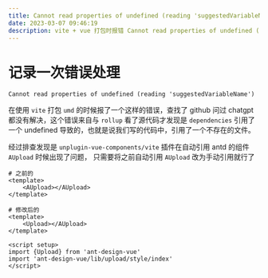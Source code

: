 ```yaml
---
title: Cannot read properties of undefined (reading 'suggestedVariableName')
date: 2023-03-07 09:46:19
description: vite + vue 打包时报错 Cannot read properties of undefined (reading 'suggestedVariableName')
---
```


# 记录一次错误处理
`Cannot read properties of undefined (reading 'suggestedVariableName')`

在使用 `vite` 打包 `umd` 的时候报了一个这样的错误，查找了 github 问过 chatgpt 都没有解决，这个错误来自与 `rollup` 看了源代码才发现是 `dependencies` 引用了一个 undefined 导致的，也就是说我们写的代码中，引用了一个不存在的文件。

经过排查发现是 `unplugin-vue-components/vite` 插件在自动引用 antd 的组件 `AUpload` 时候出现了问题，
只需要将之前自动引用 `AUpload` 改为手动引用就行了

```vue
# 之前的
<template>
    <AUpload></AUpload> 
</template>
```

```vue
# 修改后的
<template>
    <Upload></AUpload> 
</template>

<script setup>
import {Upload} from 'ant-design-vue'
import 'ant-design-vue/lib/upload/style/index'
</script>
```
